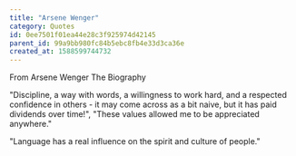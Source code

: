 ```yaml
---
title: "Arsene Wenger"
category: Quotes
id: 0ee7501f01ea44e28c3f925974d42145
parent_id: 99a9bb980fc84b5ebc8fb4e33d3ca36e
created_at: 1588599744732
---
```


From Arsene Wenger The Biography

"Discipline, a way with words, a willingness to work hard, and a respected confidence in others - it may come across as a bit naive, but it has paid dividends over time!", "These values allowed me to be appreciated anywhere."

"Language has a real influence on the spirit and culture of people."
    